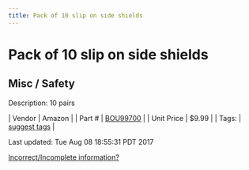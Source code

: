 ```yaml
---
title: Pack of 10 slip on side shields
---
```


# Pack of 10 slip on side shields
## Misc / Safety
Description: 	10 pairs 

| Vendor | Amazon | 
| Part # | [BOU99700](http://www.amazon.com/Bouton-Slip-On-Sideshields/dp/B002A5DLP4?ie=UTF8&psc=1&redirect=true&ref_=oh_aui_detailpage_o03_s00) | 
| Unit Price | $9.99 | 
| Tags: | [suggest tags](https://docs.google.com/forms/d/e/1FAIpQLSeWyY8v3RgOty-MyWmh9U0iivNYN_molChYyS-0U-o-kOAv_g/viewform) | 

Last updated: Tue Aug 08 18:55:31 PDT 2017

 [Incorrect/Incomplete information?](https://docs.google.com/forms/d/e/1FAIpQLSeWyY8v3RgOty-MyWmh9U0iivNYN_molChYyS-0U-o-kOAv_g/viewform)